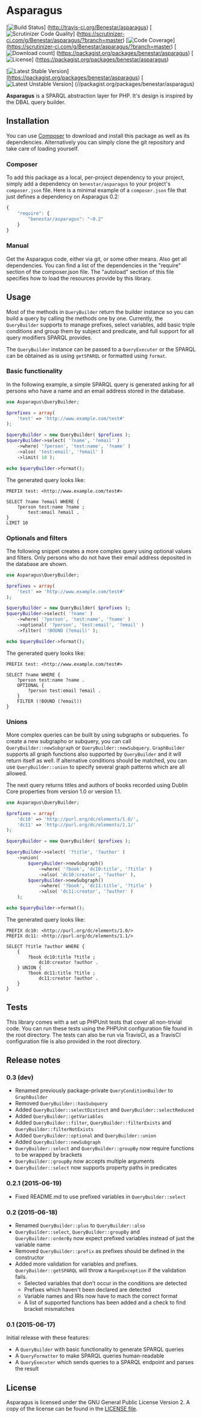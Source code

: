 # Asparagus

[![Build Status](https://secure.travis-ci.org/Benestar/asparagus.png?branch=master)]
(http://travis-ci.org/Benestar/asparagus)
[![Scrutinizer Code Quality](https://scrutinizer-ci.com/g/Benestar/asparagus/badges/quality-score.png?b=master)]
(https://scrutinizer-ci.com/g/Benestar/asparagus/?branch=master)
[![Code Coverage](https://scrutinizer-ci.com/g/Benestar/asparagus/badges/coverage.png?b=master)]
(https://scrutinizer-ci.com/g/Benestar/asparagus/?branch=master)
[![Download count](https://poser.pugx.org/benestar/asparagus/d/total.png)]
(https://packagist.org/packages/benestar/asparagus)
[![License](https://poser.pugx.org/benestar/asparagus/license.svg)]
(https://packagist.org/packages/benestar/asparagus)

[![Latest Stable Version](https://poser.pugx.org/benestar/asparagus/version.png)]
(https://packagist.org/packages/benestar/asparagus)
[![Latest Unstable Version](https://poser.pugx.org/benestar/asparagus/v/unstable.svg)]
(//packagist.org/packages/benestar/asparagus)

**Asparagus** is a SPARQL abstraction layer for PHP. It's design is inspired
by the DBAL query builder.

## Installation

You can use [Composer](http://getcomposer.org/) to download and install
this package as well as its dependencies. Alternatively you can simply clone
the git repository and take care of loading yourself.

### Composer

To add this package as a local, per-project dependency to your project, simply add a
dependency on `benestar/asparagus` to your project's `composer.json` file.
Here is a minimal example of a `composer.json` file that just defines a dependency on
Asparagus 0.2:

```js
{
    "require": {
        "benestar/asparagus": "~0.2"
    }
}
```

### Manual

Get the Asparagus code, either via git, or some other means. Also get all dependencies.
You can find a list of the dependencies in the "require" section of the composer.json file.
The "autoload" section of this file specifies how to load the resources provide by this library.

## Usage

Most of the methods in `QueryBuilder` return the builder instance so you can build a query
by calling the methods one by one. Currently, the `QueryBuilder` supports to manage prefixes,
select variables, add basic triple conditions and group them by subject and predicate, and
full support for all query modifiers SPARQL provides.

The `QueryBuilder` instance can be passed to a `QueryExecuter` or the SPARQL can be obtained
as is using `getSPARQL` or formatted using `format`.

### Basic functionality

In the following example, a simple SPARQL query is generated asking for all persons who
have a name and an email address stored in the database.

```php
use Asparagus\QueryBuilder;

$prefixes = array(
	'test' => 'http://www.example.com/test#'
);

$queryBuilder = new QueryBuilder( $prefixes );
$queryBuilder->select( '?name', '?email' )
	->where( '?person', 'test:name', '?name' )
	->also( 'test:email', '?email' )
	->limit( 10 );

echo $queryBuilder->format();
```

The generated query looks like:

```sparql
PREFIX test: <http://www.example.com/test#>

SELECT ?name ?email WHERE {
	?person test:name ?name ;
		test:email ?email .
}
LIMIT 10
```

### Optionals and filters

The following snippet creates a more complex query using optional values and filters. Only persons
who do not have their email address deposited in the database are shown.

```php
use Asparagus\QueryBuilder;

$prefixes = array(
	'test' => 'http://www.example.com/test#'
);

$queryBuilder = new QueryBuilder( $prefixes );
$queryBuilder->select( '?name' )
	->where( '?person', 'test:name', '?name' )
	->optional( '?person', 'test:email', '?email' )
	->filter( '!BOUND (?email)' );

echo $queryBuilder->format();
```

The generated query looks like:

```sparql
PREFIX test: <http://www.example.com/test#>

SELECT ?name WHERE {
	?person test:name ?name .
	OPTIONAL {
		?person test:email ?email .
	}
	FILTER (!BOUND (?email))
}
```

### Unions

More complex queries can be built by using subgraphs or subqueries. To create a new subgrapho or
subquery, you can call `QueryBuilder::newSubgraph` or `QueryBuilder::newSubquery`. `GraphBuilder`
supports all graph functions also supported by `QueryBuilder` and it will return itself as well.
If alternative conditions should be matched, you can use `QueryBuilder::union` to specify several
graph patterns which are all allowed.

The next query returns titles and authors of books recorded using Dublin Core properties from
version 1.0 or version 1.1.

```php
use Asparagus\QueryBuilder;

$prefixes = array(
	'dc10' => 'http://purl.org/dc/elements/1.0/',
	'dc11' => 'http://purl.org/dc/elements/1.1/'
);

$queryBuilder = new QueryBuilder( $prefixes );

$queryBuilder->select( '?title', '?author' )
	->union(
		$queryBuilder->newSubgraph()
			->where( '?book', 'dc10:title', '?title' )
			->also( 'dc10:creator', '?author' ),
		$queryBuilder->newSubgraph()
			->where( '?book', 'dc11:title', '?title' )
			->also( 'dc11:creator', '?author' )
	);

echo $queryBuilder->format();
```

The generated query looks like:

```sparql
PREFIX dc10: <http://purl.org/dc/elements/1.0/>
PREFIX dc11: <http://purl.org/dc/elements/1.1/>

SELECT ?title ?author WHERE {
	{
		?book dc10:title ?title ;
			dc10:creator ?author .
	} UNION {
		?book dc11:title ?title ;
			dc11:creator ?author .
	}
}
```

## Tests

This library comes with a set up PHPUnit tests that cover all non-trivial code. You can run these
tests using the PHPUnit configuration file found in the root directory. The tests can also be run
via TravisCI, as a TravisCI configuration file is also provided in the root directory.

## Release notes

### 0.3 (dev)

* Renamed previously package-private `QueryConditionBuilder` to `GraphBuilder`
* Removed `QueryBuilder::hasSubquery`
* Added `QueryBuilder::selectDistinct` and `QueryBuilder::selectReduced`
* Added `QueryBuilder::getVariables`
* Added `QueryBuilder::filter`, `QueryBuilder::filterExists` and `QueryBuilder::filterNotExists`
* Added `QueryBuilder::optional` and `QueryBuilder::union`
* Added `QueryBuilder::newSubgraph`
* `QueryBuilder::select` and `QueryBuilder::groupBy` now require functions to be wrapped by brackets
* `QueryBuilder::groupBy` now accepts multiple arguments
* `QueryBuilder::select` now supports property paths in predicates

### 0.2.1 (2015-06-19)

* Fixed README.md to use prefixed variables in `QueryBuilder::select`

### 0.2 (2015-06-18)

* Renamed `QueryBuilder::plus` to `QueryBuilder::also`
* `QueryBuilder::select`, `QueryBuilder::groupBy` and `QueryBuilder::orderBy` now expect prefixed
  variables instead of just the variable name
* Removed `QueryBuilder::prefix` as prefixes should be defined in the constructor
* Added more validation for variables and prefixes. `QueryBuilder::getSPARQL` will throw a
  `RangeException` if the validation fails.
  * Selected variables that don't occur in the conditions are detected
  * Prefixes which haven't been declared are detected
  * Variable names and IRIs now have to mach the correct format
  * A list of supported functions has been added and a check to find bracket mismatches

### 0.1 (2015-06-17)

Initial release with these features:

* A `QueryBuilder` with basic functionality to generate SPARQL queries
* A `QueryFormatter` to make SPARQL queries human-readable
* A `QueryExecuter` which sends queries to a SPARQL endpoint and parses the result

## License

Asparagus is licensed under the GNU General Public License Version 2. A copy of the license can be
found in the [LICENSE file](LICENSE).
